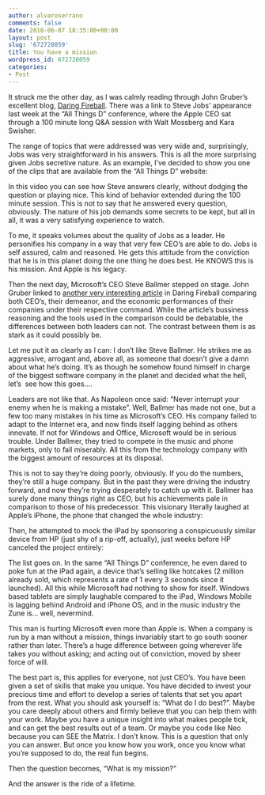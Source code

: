 ```yaml
---
author: alvaroserrano
comments: false
date: 2010-06-07 18:35:00+00:00
layout: post
slug: '672728059'
title: You have a mission
wordpress_id: 672728059
categories:
- Post
---
```


It struck me the other day, as I was calmly reading through John Gruber’s excellent blog, [Daring Fireball](http://www.daringfireball.net). There was a link to Steve Jobs’ appearance last week at the “All Things D” conference, where the Apple CEO sat through a 100 minute long Q&A session with Walt Mossberg and Kara Swisher.

The range of topics that were addressed was very wide and, surprisingly, Jobs was very straightforward in his answers. This is all the more surprising given Jobs secretive nature. As an example, I’ve decided to show you one of the clips that are available from the “All Things D” website:



In this video you can see how Steve answers clearly, without dodging the question or playing nice. This kind of behavior extended during the 100 minute session. This is not to say that he answered every question, obviously. The nature of his job demands some secrets to be kept, but all in all, it was a very satisfying experience to watch.

To me, it speaks volumes about the quality of Jobs as a leader. He personifies his company in a way that very few CEO’s are able to do. Jobs is self assured, calm and reasoned. He gets this attitude from the conviction that he is in this planet doing the one thing he does best. He KNOWS this is his mission. And Apple is his legacy.

Then the next day, Microsoft’s CEO Steve Ballmer stepped on stage. John Gruber linked to [another very interesting article](http://37signals.com/svn/posts/2380-you-couldnt-pay-me-to-work-for-ballmer) in Daring Fireball comparing both CEO’s, their demeanor, and the economic performances of their companies under their respective command. While the article’s bussiness reasoning and the tools used in the comparison could be debatable, the differences between both leaders can not. The contrast between them is as stark as it could possibly be.

Let me put it as clearly as I can: I don’t like Steve Ballmer. He strikes me as aggressive, arrogant and, above all, as someone that doesn’t give a damn about what he’s doing. It’s as though he somehow found himself in charge of the biggest software company in the planet and decided what the hell, let’s  see how this goes….

Leaders are not like that. As Napoleon once said: “Never interrupt your enemy when he is making a mistake”. Well, Ballmer has made not one, but a few too many mistakes in his time as Microsoft’s CEO. His company failed to adapt to the Internet era, and now finds itself lagging behind as others innovate. If not for Windows and Office, Microsoft would be in serious trouble. Under Ballmer, they tried to compete in the music and phone markets, only to fail miserably. All this from the technology company with the biggest amount of resources at its disposal.

This is not to say they’re doing poorly, obviously. If you do the numbers, they’re still a huge company. But in the past they were driving the industry forward, and now they’re trying desperately to catch up with it. Ballmer has surely done many things right as CEO, but his achievements pale in comparison to those of his predecessor. This visionary literally laughed at Apple’s iPhone, the phone that changed the whole industry:



Then, he attempted to mock the iPad by sponsoring a conspicuously similar device from HP (just shy of a rip-off, actually), just weeks before HP canceled the project entirely:



The list goes on. In the same “All Things D” conference, he even dared to poke fun at the iPad again, a device that’s selling like hotcakes (2 million already sold, which represents a rate of 1 every 3 seconds since it launched). All this while Microsoft had nothing to show for itself. Windows based tablets are simply laughable compared to the iPad, Windows Mobile is lagging behind Android and iPhone OS, and in the music industry the Zune is… well, nevermind.

This man is hurting Microsoft even more than Apple is. When a company is run by a man without a mission, things invariably start to go south sooner rather than later. There’s a huge difference between going wherever life takes you without asking; and acting out of conviction, moved by sheer force of will.

The best part is, this applies for everyone, not just CEO’s. You have been given a set of skills that make you unique. You have decided to invest your precious time and effort to develop a series of talents that set you apart from the rest. What you should ask yourself is: “What do I do best?”. Maybe you care deeply about others and firmly believe that you can help them with your work. Maybe you have a unique insight into what makes people tick, and can get the best results out of a team. Or maybe you code like Neo because you can SEE the Matrix. I don’t know. This is a question that only you can answer. But once you know how you work, once you know what you’re supposed to do, the real fun begins.

Then the question becomes, “What is my mission?”

And the answer is the ride of a lifetime.
